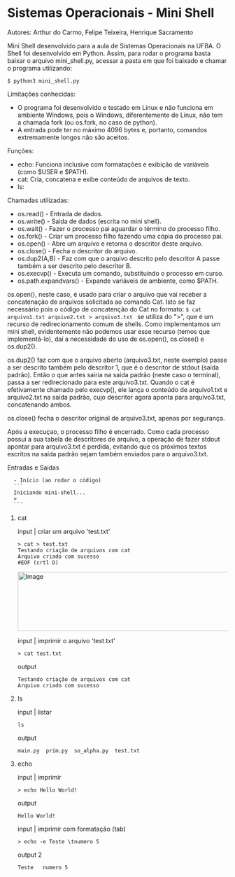# Sistemas Operacionais - Mini Shell

Autores: Arthur do Carmo, Felipe Teixeira, Henrique Sacramento

Mini Shell desenvolvido para a aula de Sistemas Operacionais na UFBA.
O Shell foi desenvolvido em Python. Assim, para rodar o programa basta baixar o arquivo mini_shell.py, acessar a pasta em que foi baixado e chamar o programa utilizando: 

`$ python3 mini_shell.py `

Limitações conhecidas:
* O programa foi desenvolvido e testado em Linux e não funciona em ambiente Windows, pois o Windows, diferentemente de Linux, não tem a chamada fork (ou os.fork, no caso de python).
* A entrada pode ter no máximo 4096 bytes e, portanto, comandos extremamente longos não são aceitos.

Funções:
* echo: Funciona inclusive com formatações e exibição de variáveis (como $USER e $PATH).
* cat: Cria, concatena e exibe conteúdo de arquivos de texto.
* ls: 

Chamadas utilizadas:
* os.read() - Entrada de dados.
* os.write() - Saída de dados (escrita no mini shell).
* os.wait() - Fazer o processo pai aguardar o término do processo filho.
* os.fork() - Criar um processo filho fazendo uma cópia do processo pai.
* os.open() - Abre um arquivo e retorna o descritor deste arquivo.
* os.close() - Fecha o descritor do arquivo.
* os.dup2(A,B) - Faz com que o arquivo descrito pelo descritor A passe também a ser descrito pelo descritor B.
* os.execvp() - Executa um comando, substituindo o processo em curso.
* os.path.expandvars() - Expande variáveis de ambiente, como $PATH.

os.open(), neste caso, é usado para criar o arquivo que vai receber a concatenação de arquivos solicitada ao comando Cat. Isto se faz necessário pois o código de concatenção do Cat no formato:
`$ cat arquivo1.txt arquivo2.txt > arquivo3.txt ` 
se utiliza do ">", que é um recurso de redirecionamento comum de shells. Como implementamos um mini shell, evidentemente não podemos usar esse recurso (temos que implementá-lo), daí a necessidade do uso de os.open(), os.close() e os.dup2().

os.dup2() faz com que o arquivo aberto (arquivo3.txt, neste exemplo) passe a ser descrito também pelo descritor 1, que é o descritor de stdout (saída padrão). Então o que antes sairia na saída padrão (neste caso o terminal), passa a ser redirecionado para este arquivo3.txt. Quando o cat é efetivamente chamado pelo execvp(), ele lança o conteúdo de arquivo1.txt e arquivo2.txt na saída padrão, cujo descritor agora aponta para arquivo3.txt, concatenando ambos.

os.close() fecha o descritor original de arquivo3.txt, apenas por segurança.

Após a execuçao, o processo filho é encerrado. Como cada processo possui a sua tabela de descritores de arquivo, a operação de fazer stdout apontar para arquivo3.txt é perdida, evitando que os próximos textos escritos na saída padrão sejam também enviados para o arquivo3.txt.



Entradas e Saídas

      - Início (ao rodar o código)
      ```
      Iniciando mini-shell...
      >
      ```

1. cat
   
      input | criar um arquivo 'test.txt'
      ```
      > cat > test.txt
      Testando criação de arquivos com cat
      Arquivo criado com sucesso
      #EOF (crtl D)
      ```
      <img width="818" height="135" alt="Image" src="https://github.com/user-attachments/assets/bf7b198a-1c43-42b6-85ac-9a0ef982f931" />


      input | imprimir o arquivo 'test.txt'
      ```
      > cat test.txt
      ```
      output
      ```
      Testando criação de arquivos com cat
      Arquivo criado com sucesso
      ```


      

3. ls
   
      input | listar 
      ```
      ls
      ```
      output
      ```
      main.py  prim.py  so_alpha.py  test.txt
      ```


4. echo
   
      input | imprimir
      ```
      > echo Hello World!
      ```
      output 
      ```
      Hello World!
      ```
      
      
      input | imprimir com formatação (tab)
      ```
      > echo -e Teste \tnumero 5
      ```
      output 2
      ```
      Teste   numero 5
      ```
